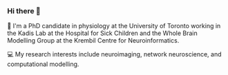 ### Hi there 👋
🧠 I'm a PhD candidate in physiology at the University of Toronto working in the Kadis Lab at the Hospital for Sick Children 
and the Whole Brain Modelling Group at the Krembil Centre for Neuroinformatics.

💻 My research interests include neuroimaging, network neuroscience, and computational modelling.
<!--
**Minarose/Minarose** is a ✨ _special_ ✨ repository because its `README.md` (this file) appears on your GitHub profile.

Here are some ideas to get you started:

- 🔭 I’m currently working on ...
- 🌱 I’m currently learning ...
- 👯 I’m looking to collaborate on ...
- 🤔 I’m looking for help with ...
- 💬 Ask me about ...
- 📫 How to reach me: ...
- 😄 Pronouns: ...
- ⚡ Fun fact: ...
-->

